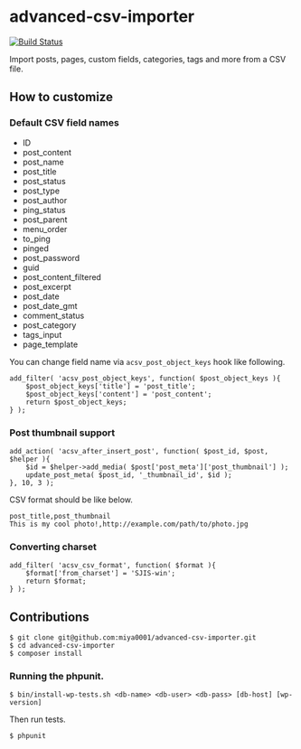 # advanced-csv-importer

[![Build Status](https://travis-ci.org/miya0001/advanced-csv-importer.svg?branch=master)](https://travis-ci.org/miya0001/advanced-csv-importer)

Import posts, pages, custom fields, categories, tags and more from a CSV file.

## How to customize

### Default CSV field names

* ID
* post_content
* post_name
* post_title
* post_status
* post_type
* post_author
* ping_status
* post_parent
* menu_order
* to_ping
* pinged
* post_password
* guid
* post_content_filtered
* post_excerpt
* post_date
* post_date_gmt
* comment_status
* post_category
* tags_input
* page_template

You can change field name via `acsv_post_object_keys` hook like following.

```
add_filter( 'acsv_post_object_keys', function( $post_object_keys ){
    $post_object_keys['title'] = 'post_title';
    $post_object_keys['content'] = 'post_content';
    return $post_object_keys;
} );
```

### Post thumbnail support

```
add_action( 'acsv_after_insert_post', function( $post_id, $post, $helper ){
    $id = $helper->add_media( $post['post_meta']['post_thumbnail'] );
    update_post_meta( $post_id, '_thumbnail_id', $id );
}, 10, 3 );
```

CSV format should be like below.

```
post_title,post_thumbnail
This is my cool photo!,http://example.com/path/to/photo.jpg
```

### Converting charset

```
add_filter( 'acsv_csv_format', function( $format ){
    $format['from_charset'] = 'SJIS-win';
    return $format;
} );
```

## Contributions

```
$ git clone git@github.com:miya0001/advanced-csv-importer.git
$ cd advanced-csv-importer
$ composer install
```

### Running the phpunit.

```
$ bin/install-wp-tests.sh <db-name> <db-user> <db-pass> [db-host] [wp-version]
```

Then run tests.

```
$ phpunit
```
